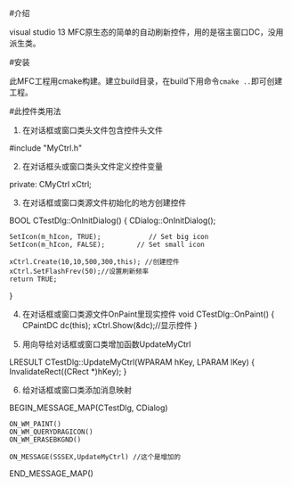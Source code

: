 #介绍

visual studio 13 MFC原生态的简单的自动刷新控件，用的是宿主窗口DC，没用派生类。

#安装


此MFC工程用cmake构建。建立build目录，在build下用命令`cmake ..`即可创建工程。


#此控件类用法

1. 在对话框或窗口类头文件包含控件头文件

#include "MyCtrl.h"

2. 在对话框头或窗口类头文件定义控件变量

private:
    CMyCtrl xCtrl;

3. 在对话框或窗口类源文件初始化的地方创建控件

BOOL CTestDlg::OnInitDialog()
{
    CDialog::OnInitDialog();

    SetIcon(m_hIcon, TRUE);            // Set big icon
    SetIcon(m_hIcon, FALSE);        // Set small icon

    xCtrl.Create(10,10,500,300,this); //创建控件
    xCtrl.SetFlashFrev(50);//设置刷新频率
    return TRUE;
}

4. 在对话框或窗口类源文件OnPaint里现实控件
void CTestDlg::OnPaint()
{
    CPaintDC dc(this);
    xCtrl.Show(&dc);//显示控件
}

5. 用向导给对话框或窗口类增加函数UpdateMyCtrl

LRESULT CTestDlg::UpdateMyCtrl(WPARAM hKey, LPARAM lKey)
{
    InvalidateRect((CRect *)hKey);
}

6. 给对话框或窗口类添加消息映射

BEGIN_MESSAGE_MAP(CTestDlg, CDialog)

    ON_WM_PAINT()
    ON_WM_QUERYDRAGICON()
    ON_WM_ERASEBKGND()

    ON_MESSAGE(SSSEX,UpdateMyCtrl) //这个是增加的
END_MESSAGE_MAP()